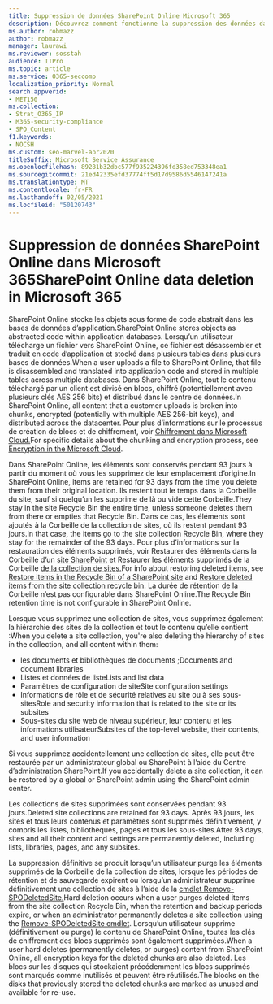 ```yaml
---
title: Suppression de données SharePoint Online Microsoft 365
description: Découvrez comment fonctionne la suppression des données dans SharePoint Online, par exemple l’endroit où le contenu supprimé est stocké et pendant combien de temps.
ms.author: robmazz
author: robmazz
manager: laurawi
ms.reviewer: sosstah
audience: ITPro
ms.topic: article
ms.service: O365-seccomp
localization_priority: Normal
search.appverid:
- MET150
ms.collection:
- Strat_O365_IP
- M365-security-compliance
- SPO_Content
f1.keywords:
- NOCSH
ms.custom: seo-marvel-apr2020
titleSuffix: Microsoft Service Assurance
ms.openlocfilehash: 89281b32dbc577f935224396fd358ed753348ea1
ms.sourcegitcommit: 21ed42335efd37774ff5d17d9586d5546147241a
ms.translationtype: MT
ms.contentlocale: fr-FR
ms.lasthandoff: 02/05/2021
ms.locfileid: "50120743"
---
```

# <a name="sharepoint-online-data-deletion-in-microsoft-365"></a><span data-ttu-id="10a01-103">Suppression de données SharePoint Online dans Microsoft 365</span><span class="sxs-lookup"><span data-stu-id="10a01-103">SharePoint Online data deletion in Microsoft 365</span></span>

<span data-ttu-id="10a01-104">SharePoint Online stocke les objets sous forme de code abstrait dans les bases de données d’application.</span><span class="sxs-lookup"><span data-stu-id="10a01-104">SharePoint Online stores objects as abstracted code within application databases.</span></span> <span data-ttu-id="10a01-105">Lorsqu’un utilisateur télécharge un fichier vers SharePoint Online, ce fichier est désassembler et traduit en code d’application et stocké dans plusieurs tables dans plusieurs bases de données.</span><span class="sxs-lookup"><span data-stu-id="10a01-105">When a user uploads a file to SharePoint Online, that file is disassembled and translated into application code and stored in multiple tables across multiple databases.</span></span> <span data-ttu-id="10a01-106">Dans SharePoint Online, tout le contenu téléchargé par un client est divisé en blocs, chiffré (potentiellement avec plusieurs clés AES 256 bits) et distribué dans le centre de données.</span><span class="sxs-lookup"><span data-stu-id="10a01-106">In SharePoint Online, all content that a customer uploads is broken into chunks, encrypted (potentially with multiple AES 256-bit keys), and distributed across the datacenter.</span></span> <span data-ttu-id="10a01-107">Pour plus d’informations sur le processus de création de blocs et de chiffrement, voir [Chiffrement dans Microsoft Cloud.](/microsoft-365/compliance/office-365-encryption-in-the-microsoft-cloud-overview)</span><span class="sxs-lookup"><span data-stu-id="10a01-107">For specific details about the chunking and encryption process, see [Encryption in the Microsoft Cloud](/microsoft-365/compliance/office-365-encryption-in-the-microsoft-cloud-overview).</span></span> 

<span data-ttu-id="10a01-108">Dans SharePoint Online, les éléments sont conservés pendant 93 jours à partir du moment où vous les supprimez de leur emplacement d’origine.</span><span class="sxs-lookup"><span data-stu-id="10a01-108">In SharePoint Online, items are retained for 93 days from the time you delete them from their original location.</span></span> <span data-ttu-id="10a01-109">Ils restent tout le temps dans la Corbeille du site, sauf si quelqu’un les supprime de là ou vide cette Corbeille.</span><span class="sxs-lookup"><span data-stu-id="10a01-109">They stay in the site Recycle Bin the entire time, unless someone deletes them from there or empties that Recycle Bin.</span></span> <span data-ttu-id="10a01-110">Dans ce cas, les éléments sont ajoutés à la Corbeille de la collection de sites, où ils restent pendant 93 jours.</span><span class="sxs-lookup"><span data-stu-id="10a01-110">In that case, the items go to the site collection Recycle Bin, where they stay for the remainder of the 93 days.</span></span> <span data-ttu-id="10a01-111">Pour plus d’informations sur la restauration des éléments supprimés, voir Restaurer des éléments dans la Corbeille d’un [site SharePoint](https://support.office.com/article/6df466b6-55f2-4898-8d6e-c0dff851a0be#ID0EAADAAA=Online
) et Restaurer les éléments supprimés de la Corbeille [de la collection de sites.](https://support.office.com/article/5fa924ee-16d7-487b-9a0a-021b9062d14b)</span><span class="sxs-lookup"><span data-stu-id="10a01-111">For info about restoring deleted items, see [Restore items in the Recycle Bin of a SharePoint site](https://support.office.com/article/6df466b6-55f2-4898-8d6e-c0dff851a0be#ID0EAADAAA=Online
) and [Restore deleted items from the site collection recycle bin](https://support.office.com/article/5fa924ee-16d7-487b-9a0a-021b9062d14b).</span></span> <span data-ttu-id="10a01-112">La durée de rétention de la Corbeille n’est pas configurable dans SharePoint Online.</span><span class="sxs-lookup"><span data-stu-id="10a01-112">The Recycle Bin retention time is not configurable in SharePoint Online.</span></span>

<span data-ttu-id="10a01-113">Lorsque vous supprimez une collection de sites, vous supprimez également la hiérarchie des sites de la collection et tout le contenu qu’elle contient :</span><span class="sxs-lookup"><span data-stu-id="10a01-113">When you delete a site collection, you're also deleting the hierarchy of sites in the collection, and all content within them:</span></span>

- <span data-ttu-id="10a01-114">les documents et bibliothèques de documents ;</span><span class="sxs-lookup"><span data-stu-id="10a01-114">Documents and document libraries</span></span>
- <span data-ttu-id="10a01-115">Listes et données de liste</span><span class="sxs-lookup"><span data-stu-id="10a01-115">Lists and list data</span></span>
- <span data-ttu-id="10a01-116">Paramètres de configuration de site</span><span class="sxs-lookup"><span data-stu-id="10a01-116">Site configuration settings</span></span>
- <span data-ttu-id="10a01-117">Informations de rôle et de sécurité relatives au site ou à ses sous-sites</span><span class="sxs-lookup"><span data-stu-id="10a01-117">Role and security information that is related to the site or its subsites</span></span>
- <span data-ttu-id="10a01-118">Sous-sites du site web de niveau supérieur, leur contenu et les informations utilisateur</span><span class="sxs-lookup"><span data-stu-id="10a01-118">Subsites of the top-level website, their contents, and user information</span></span>

<span data-ttu-id="10a01-119">Si vous supprimez accidentellement une collection de sites, elle peut être restaurée par un administrateur global ou SharePoint à l’aide du Centre d’administration SharePoint.</span><span class="sxs-lookup"><span data-stu-id="10a01-119">If you accidentally delete a site collection, it can be restored by a global or SharePoint admin using the SharePoint admin center.</span></span>

<span data-ttu-id="10a01-120">Les collections de sites supprimées sont conservées pendant 93 jours.</span><span class="sxs-lookup"><span data-stu-id="10a01-120">Deleted site collections are retained for 93 days.</span></span> <span data-ttu-id="10a01-121">Après 93 jours, les sites et tous leurs contenus et paramètres sont supprimés définitivement, y compris les listes, bibliothèques, pages et tous les sous-sites.</span><span class="sxs-lookup"><span data-stu-id="10a01-121">After 93 days, sites and all their content and settings are permanently deleted, including lists, libraries, pages, and any subsites.</span></span>

<span data-ttu-id="10a01-122">La suppression définitive se produit lorsqu’un utilisateur purge les éléments supprimés de la Corbeille de la collection de sites, lorsque les périodes de rétention et de sauvegarde expirent ou lorsqu’un administrateur supprime définitivement une collection de sites à l’aide de la [cmdlet Remove-SPODeletedSite.](/powershell/module/sharepoint-online/remove-spodeletedsite)</span><span class="sxs-lookup"><span data-stu-id="10a01-122">Hard deletion occurs when a user purges deleted items from the site collection Recycle Bin, when the retention and backup periods expire, or when an administrator permanently deletes a site collection using the [Remove-SPODeletedSite cmdlet](/powershell/module/sharepoint-online/remove-spodeletedsite).</span></span> <span data-ttu-id="10a01-123">Lorsqu’un utilisateur supprime (définitivement ou purge) le contenu de SharePoint Online, toutes les clés de chiffrement des blocs supprimés sont également supprimées.</span><span class="sxs-lookup"><span data-stu-id="10a01-123">When a user hard deletes (permanently deletes, or purges) content from SharePoint Online, all encryption keys for the deleted chunks are also deleted.</span></span> <span data-ttu-id="10a01-124">Les blocs sur les disques qui stockaient précédemment les blocs supprimés sont marqués comme inutilisés et peuvent être réutilisés.</span><span class="sxs-lookup"><span data-stu-id="10a01-124">The blocks on the disks that previously stored the deleted chunks are marked as unused and available for re-use.</span></span>

